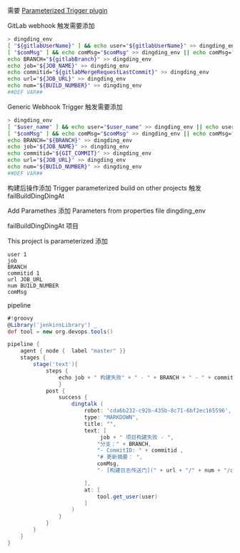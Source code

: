 需要 [Parameterized Trigger plugin](https://plugins.jenkins.io/parameterized-trigger)

GitLab webhook 触发需要添加

```bash
> dingding_env
[ "${gitlabUserName}" ] && echo user="${gitlabUserName}" >> dingding_env || echo user="$(git --no-pager show -s --format='%an')" >> dingding_env
[ "$comMsg" ] && echo comMsg="$comMsg" >> dingding_env || echo comMsg="$(git --no-pager show -s --format='%s')" >> dingding_env
echo BRANCH="${gitlabBranch}" >> dingding_env
echo job="${JOB_NAME}" >> dingding_env
echo commitid="${gitlabMergeRequestLastCommit}" >> dingding_env
echo url="${JOB_URL}" >> dingding_env
echo num="${BUILD_NUMBER}" >> dingding_env
##DEF VAR##
```

Generic Webhook Trigger 触发需要添加

```bash
> dingding_env
[ "$user_name" ] && echo user="$user_name" >> dingding_env || echo user="$(git --no-pager show -s --format='%an')" >> dingding_env
[ "$comMsg" ] && echo comMsg="$comMsg" >> dingding_env || echo comMsg="$(git --no-pager show -s --format='%s')" >> dingding_env
echo BRANCH="${BRANCH}" >> dingding_env
echo job="${JOB_NAME}" >> dingding_env
echo commitid="${GIT_COMMIT}" >> dingding_env
echo url="${JOB_URL}" >> dingding_env
echo num="${BUILD_NUMBER}" >> dingding_env
##DEF VAR##
```

构建后操作添加 Trigger parameterized build on other projects  触发 failBuildDingDingAt

Add Paramethes 添加  Parameters from properties file        dingding_env

failBuildDingDingAt  项目 

This project is parameterized 添加

```
user 1
job 
BRANCH
commitid 1
url JOB_URL
num BUILD_NUMBER
comMsg
```



pipeline

```groovy
#!groovy
@Library('jenkinsLibrary') _     
def tool = new org.devops.tools()

pipeline {
    agent { node {  label "master" }}
    stages {
        stage('text'){
            steps {
                echo job + " 构建失败" + " - " + BRANCH + " - " + commitid + " - user:" + user
                }
            post {
                success {
                    dingtalk (
                        robot: 'cda6b232-c92b-435b-8c71-6bf2ec165596',
                        type: "MARKDOWN",
                        title: "",
                        text: [
                             job + " 项目构建失败 - ",
                            "分支：" + BRANCH,
                            "- CommitID: " + commitid ,
                            "# 更新摘要： ",
                            comMsg,
                            "- [构建日志传送门](" + url + "/" + num + "/console)"

                        ],
                        at: [
                            tool.get_user(user)
                        ]
                    )
                }
            }
        }
    }
}
```


